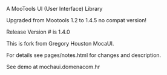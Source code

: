 A MooTools UI (User Interface) Library

Upgraded from Mootools 1.2 to 1.4.5 no compat version!

Release Version # is 1.4.0

This is fork from Gregory Houston MocaUI.

For details see pages/notes.html for changes and description.

See demo at mochaui.domenacom.hr


